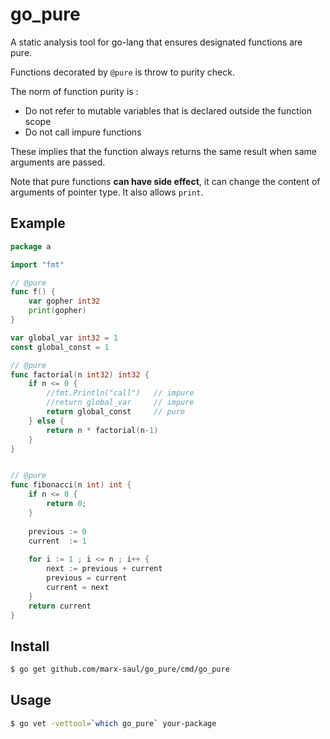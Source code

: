 # go_pure
A static analysis tool for go-lang that ensures designated functions are pure.

Functions decorated by <code>@pure</code> is throw to purity check.

The norm of function purity is :

* Do not refer to mutable variables that is declared outside the function scope
* Do not call impure functions

These implies that the function always returns the same result when same arguments are passed.

Note that pure functions **can have side effect**, it can change the content of arguments of pointer type.
It also allows <code>print</code>.

## Example
```go
package a

import "fmt"

// @pure
func f() {
	var gopher int32
	print(gopher)
}

var global_var int32 = 1
const global_const = 1

// @pure
func factorial(n int32) int32 {
	if n <= 0 {
		//fmt.Println("call")	// impure
		//return global_var		// impure
		return global_const		// pure
	} else {
		return n * factorial(n-1)
	}
}


// @pure
func fibonacci(n int) int {
	if n <= 0 {
		return 0;
	}
	
	previous := 0
	current  := 1
	
	for i := 1 ; i <= n ; i++ {
		next := previous + current
		previous = current
		current = next
	}
	return current
}
```

## Install
```sh
$ go get github.com/marx-saul/go_pure/cmd/go_pure
```

## Usage
```sh
$ go vet -vettool=`which go_pure` your-package
```

